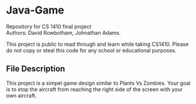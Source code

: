# Java-Game
Repository for CS 1410 final project<br />
Authors: David Rowbotham, Johnathan Adams. 

This project is public to read through and learn while taking CS1410. Please do not copy or steal this code for any school or educational purposes.

## File Description
This project is a simpel game design similar to Plants Vs Zombies. Your goal is to stop the aircraft from reaching the right side of the screen with your own aircraft. 